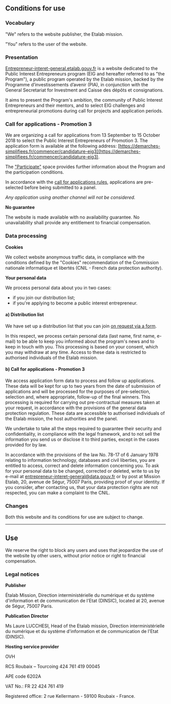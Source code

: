 ## Conditions for use

### Vocabulary

"We" refers to the website publisher, the Etalab mission.

"You" refers to the user of the website.

### Presentation

[Entrepreneur-interet-general.etalab.gouv.fr](https://entrepreneur-interet-general.etalab.gouv.fr) is a website dedicated to the Public Interest Entrepreneurs program (EIG and hereafter referred to as "the Program"), a public program operated by the Etalab mission, backed by the Programme d’investissements d’avenir (PIA), in conjunction with the General Secretariat for Investment and Caisse des dépôts et consignations.

It aims to present the Program's ambition, the community of Public Interest Entrepreneurs and their mentors, and to select EIG challenges and entrepreneurial promotions during call for projects and application periods.

### Call for applications - Promotion 3

We are organizing a call for applications from 13 September to 15 October 2018 to select the Public Interest Entrepreneurs of Promotion 3. The application form is available at the following address: [https://demarches-simplifiees.fr/commencer/candidature-eig3](https://demarches-simplifiees.fr/commencer/candidature-eig3).

The ["Participate"](/candidature-eig.html) space provides further information about the Program and the participation conditions.

In accordance with the [call for applications rules](/docs/20180910_Règlement-AAC-EIG3.pdf), applications are pre-selected before being submitted to a panel.

_Any application using another channel will not be considered._

**No guarantee**

The website is made available with no availability guarantee. No unavailability shall provide any entitlement to financial compensation.


### Data processing

**Cookies**

We collect website anonymous traffic data, in compliance with the conditions defined by the "Cookies" recommendation of the Commission nationale informatique et libertés (CNIL - French data protection authority).

**Your personal data**

We process personal data about you in two cases:
- if you join our distribution list;
- if you're applying to become a public interest entrepreneur.


#### a) Distribution list

We have set up a distribution list that you can join [on request via a form](https://infolettres.etalab.gouv.fr/subscribe/entrepreneur-interet-general@mail.etalab.studio).

In this respect, we process certain personal data (last name, first name, e-mail) to be able to keep you informed about the program's news and to keep in touch with you. This processing is based on your consent, which you may withdraw at any time. Access to these data is restricted to authorised individuals of the Etalab mission.

#### b) Call for applications - Promotion 3

We access application form data to process and follow up applications. These data will be kept for up to two years from the date of submission of applications and will be processed for the purposes of pre-selection, selection and, where appropriate, follow-up of the final winners. This processing is required for carrying out pre-contractual measures taken at your request, in accordance with the provisions of the general data protection regulation.
These data are accessible to authorised individuals of the Etalab mission, the host authorities and the panel.

We undertake to take all the steps required to guarantee their security and confidentiality, in compliance with the legal framework, and to not sell the information you send us or disclose it to third parties, except in the cases provided for by law.

In accordance with the provisions of the law No. 78-17 of 6 January 1978 relating to information technology, databases and civil liberties, you are entitled to access, correct and delete information concerning you. To ask for your personal data to be changed, corrected or deleted, write to us by e-mail at [entrepreneur-interet-general@data.gouv.fr](mailto:entrepreneur-interet-general@data.gouv.fr) or by post at Mission Etalab, 20, avenue de Ségur, 75007 Paris, providing proof of your identity. If you consider, after contacting us, that your data protection rights are not respected, you can make a complaint to the CNIL.


### Changes

Both this website and its conditions for use are subject to change.
****

## Use

We reserve the right to block any users and uses that jeopardize the use of the website by other users, without prior notice or right to financial compensation.

### Legal notices

**Publisher**

Étalab Mission, Direction interministérielle du numérique et du système d'information et de communication de l'Etat (DINSIC), located at 20, avenue de Ségur, 75007 Paris.

**Publication Director**

Ms Laure LUCCHESI, Head of the Etalab mission, Direction interministérielle du numérique et du système d'information et de communication de l'Etat (DINSIC).

**Hosting service provider**

OVH

RCS Roubaix – Tourcoing 424 761 419 00045

APE code 6202A

VAT No.: FR 22 424 761 419

Registered office: 2 rue Kellermann - 59100 Roubaix - France.
